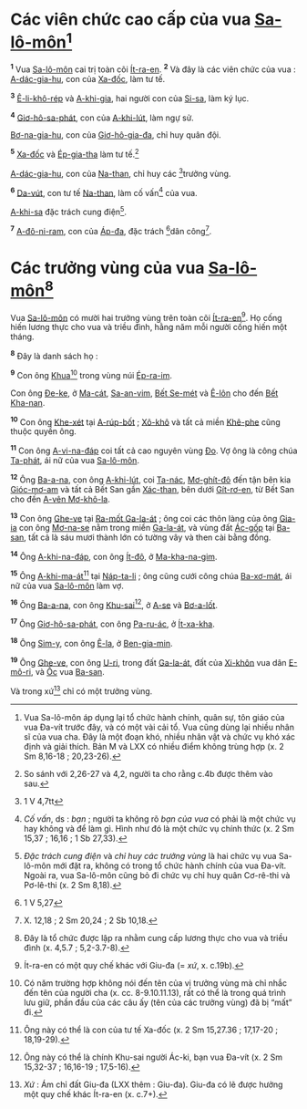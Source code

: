 # Các viên chức cao cấp của vua [Sa-lô-môn]()[^1-42599b8a-96c7-47fb-9d10-0bcb29ec84e9]
<sup><b>1</b></sup> Vua [Sa-lô-môn]() cai trị toàn cõi [Ít-ra-en](). <sup><b>2</b></sup> Và đây là các viên chức của vua : [A-dác-gia-hu](), con của [Xa-đốc](), làm tư tế.

<sup><b>3</b></sup> [Ê-li-khô-rép]() và [A-khi-gia](), hai người con của [Si-sa](), làm ký lục.

<sup><b>4</b></sup> [Giơ-hô-sa-phát](), con của [A-khi-lút](), làm ngự sử.

[Bơ-na-gia-hu](), con của [Giơ-hô-gia-đa](), chỉ huy quân đội.

<sup><b>5</b></sup> [Xa-đốc]() và [Ép-gia-tha]() làm tư tế.[^2-42599b8a-96c7-47fb-9d10-0bcb29ec84e9]

[A-dác-gia-hu](), con của [Na-than](), chỉ huy các [^1@-42599b8a-96c7-47fb-9d10-0bcb29ec84e9]trưởng vùng.

<sup><b>6</b></sup> [Da-vút](), con tư tế [Na-than](), làm cố vấn[^3-42599b8a-96c7-47fb-9d10-0bcb29ec84e9] của vua.

[A-khi-sa]() đặc trách cung điện[^4-42599b8a-96c7-47fb-9d10-0bcb29ec84e9].

<sup><b>7</b></sup> [A-đô-ni-ram](), con của [Áp-đa](), đặc trách [^2@-42599b8a-96c7-47fb-9d10-0bcb29ec84e9]dân công[^5-42599b8a-96c7-47fb-9d10-0bcb29ec84e9].

# Các trưởng vùng của vua [Sa-lô-môn]()[^6-42599b8a-96c7-47fb-9d10-0bcb29ec84e9]
Vua [Sa-lô-môn]() có mười hai trưởng vùng trên toàn cõi [Ít-ra-en]()[^7-42599b8a-96c7-47fb-9d10-0bcb29ec84e9]. Họ cống hiến lương thực cho vua và triều đình, hằng năm mỗi người cống hiến một tháng.

<sup><b>8</b></sup> Đây là danh sách họ :

<sup><b>9</b></sup> Con ông [Khua]()[^8-42599b8a-96c7-47fb-9d10-0bcb29ec84e9] trong vùng núi [Ép-ra-im]().

Con ông [Đe-ke](), ở [Ma-cát](), [Sa-an-vim](), [Bết Se-mét]() và [Ê-lôn]() cho đến [Bết Kha-nan]().

<sup><b>10</b></sup> Con ông [Khe-xét]() tại [A-rúp-bốt]() ; [Xô-khô]() và tất cả miền [Khê-phe]() cũng thuộc quyền ông.

<sup><b>11</b></sup> Con ông [A-vi-na-đáp]() coi tất cả cao nguyên vùng [Đo](). Vợ ông là công chúa [Ta-phát](), ái nữ của vua [Sa-lô-môn]().

<sup><b>12</b></sup> Ông [Ba-a-na](), con ông [A-khi-lút](), coi [Ta-nác](), [Mơ-ghít-đô]() đến tận bên kia [Gióc-mơ-am]() và tất cả Bết San gần [Xác-than](), bên dưới [Gít-rơ-en](), từ Bết San cho đến [A-vên Mơ-khô-la]().

<sup><b>13</b></sup> Con ông [Ghe-ve]() tại [Ra-mốt Ga-la-át]() ; ông coi các thôn làng của ông [Gia-ia]() con ông [Mơ-na-se]() nằm trong miền [Ga-la-át](), và vùng đất [Ác-gốp]() tại [Ba-san](), tất cả là sáu mươi thành lớn có tường vây và then cài bằng đồng.

<sup><b>14</b></sup> Ông [A-khi-na-đáp](), con ông [Ít-đô](), ở [Ma-kha-na-gim]().

<sup><b>15</b></sup> Ông [A-khi-ma-át]()[^9-42599b8a-96c7-47fb-9d10-0bcb29ec84e9] tại [Náp-ta-li]() ; ông cũng cưới công chúa [Ba-xơ-mát](), ái nữ của vua [Sa-lô-môn]() làm vợ.

<sup><b>16</b></sup> Ông [Ba-a-na](), con ông [Khu-sai]()[^10-42599b8a-96c7-47fb-9d10-0bcb29ec84e9], ở [A-se]() và [Bơ-a-lốt]().

<sup><b>17</b></sup> Ông [Giơ-hô-sa-phát](), con ông [Pa-ru-ác](), ở [Ít-xa-kha]().

<sup><b>18</b></sup> Ông [Sim-y](), con ông [Ê-la](), ở [Ben-gia-min]().

<sup><b>19</b></sup> Ông [Ghe-ve](), con ông [U-ri](), trong đất [Ga-la-át](), đất của [Xi-khôn]() vua dân [E-mô-ri](), và [Ốc]() vua [Ba-san]().

Và trong xứ[^11-42599b8a-96c7-47fb-9d10-0bcb29ec84e9] chỉ có một trưởng vùng.

[^1-42599b8a-96c7-47fb-9d10-0bcb29ec84e9]: Vua Sa-lô-môn áp dụng lại tổ chức hành chính, quân sự, tôn giáo của vua Đa-vít trước đây, và có một vài cải tổ. Vua cũng dùng lại nhiều nhân sĩ của vua cha. Đây là một đoạn khó, nhiều nhân vật và chức vụ khó xác định và giải thích. Bản M và LXX có nhiều điểm không trùng hợp (x. 2 Sm 8,16-18 ; 20,23-26).
[^2-42599b8a-96c7-47fb-9d10-0bcb29ec84e9]: So sánh với 2,26-27 và 4,2, người ta cho rằng c.4b được thêm vào sau.
[^3-42599b8a-96c7-47fb-9d10-0bcb29ec84e9]: *Cố vấn*, ds : *bạn* ; người ta không rõ *bạn của vua* có phải là một chức vụ hay không và để làm gì. Hình như đó là một chức vụ chính thức (x. 2 Sm 15,37 ; 16,16 ; 1 Sb 27,33).
[^4-42599b8a-96c7-47fb-9d10-0bcb29ec84e9]: *Đặc trách cung điện* và *chỉ huy các trưởng vùng* là hai chức vụ vua Sa-lô-môn mới đặt ra, không có trong tổ chức hành chính của vua Đa-vít. Ngoài ra, vua Sa-lô-môn cũng bỏ đi chức vụ chỉ huy quân Cơ-rê-thi và Pơ-lê-thi (x. 2 Sm 8,18).
[^5-42599b8a-96c7-47fb-9d10-0bcb29ec84e9]: X. 12,18 ; 2 Sm 20,24 ; 2 Sb 10,18.
[^6-42599b8a-96c7-47fb-9d10-0bcb29ec84e9]: Đây là tổ chức được lập ra nhằm cung cấp lương thực cho vua và triều đình (x. 4,5.7 ; 5,2-3.7-8).
[^7-42599b8a-96c7-47fb-9d10-0bcb29ec84e9]: Ít-ra-en có một quy chế khác với Giu-đa (= *xứ*, x. c.19b).
[^8-42599b8a-96c7-47fb-9d10-0bcb29ec84e9]: Có năm trường hợp không nói đến tên của vị trưởng vùng mà chỉ nhắc đến tên của người cha (x. cc. 8-9.10.11.13), rất có thể là trong quá trình lưu giữ, phần đầu của các câu ấy (tên của các trưởng vùng) đã bị “mất” đi.
[^9-42599b8a-96c7-47fb-9d10-0bcb29ec84e9]: Ông này có thể là con của tư tế Xa-đốc (x. 2 Sm 15,27.36 ; 17,17-20 ; 18,19-29).
[^10-42599b8a-96c7-47fb-9d10-0bcb29ec84e9]: Ông này có thể là chính Khu-sai người Ác-ki, bạn vua Đa-vít (x. 2 Sm 15,32-37 ; 16,16-19 ; 17,5-16).
[^11-42599b8a-96c7-47fb-9d10-0bcb29ec84e9]: *Xứ* : Ám chỉ đất Giu-đa (LXX thêm : Giu-đa). Giu-đa có lẽ được hưởng một quy chế khác Ít-ra-en (x. c.7+).
[^1@-42599b8a-96c7-47fb-9d10-0bcb29ec84e9]: 1 V 4,7tt
[^2@-42599b8a-96c7-47fb-9d10-0bcb29ec84e9]: 1 V 5,27